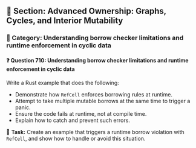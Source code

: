 ## 📘 Section: Advanced Ownership: Graphs, Cycles, and Interior Mutability  
### 🔹 Category: Understanding borrow checker limitations and runtime enforcement in cyclic data  
#### ❓ Question 710: Understanding borrow checker limitations and runtime enforcement in cyclic data

Write a Rust example that does the following:

- Demonstrate how `RefCell` enforces borrowing rules at runtime.
- Attempt to take multiple mutable borrows at the same time to trigger a panic.
- Ensure the code fails at runtime, not at compile time.
- Explain how to catch and prevent such errors.

🔧 **Task:** Create an example that triggers a runtime borrow violation with `RefCell`, and show how to handle or avoid this situation.
